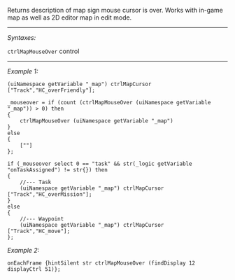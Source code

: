 Returns description of map sign mouse cursor is over. Works with in-game map as well as 2D editor map in edit mode.


---
*Syntaxes:*

`ctrlMapMouseOver` control

---
*Example 1:*

```sqf
(uiNamespace getVariable "_map") ctrlMapCursor ["Track","HC_overFriendly"];

_mouseover = if (count (ctrlMapMouseOver (uiNamespace getVariable "_map")) > 0) then
{
	ctrlMapMouseOver (uiNamespace getVariable "_map")
}
else
{
	[""]
};

if (_mouseover select 0 == "task" && str(_logic getVariable "onTaskAssigned") != str{}) then
{
	//--- Task
	(uiNamespace getVariable "_map") ctrlMapCursor ["Track","HC_overMission"];
}
else
{
	//--- Waypoint
	(uiNamespace getVariable "_map") ctrlMapCursor ["Track","HC_move"];
};
```

*Example 2:*

```sqf
onEachFrame {hintSilent str ctrlMapMouseOver (findDisplay 12 displayCtrl 51)};
```